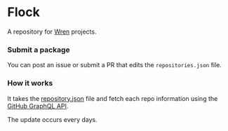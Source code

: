 # Flock

A repository for [Wren](https://github.com/wren-lang/wren) projects.

### Submit a package

You can post an issue or submit a PR that edits the `repositories.json` file.

### How it works

It takes the [repository.json](https://github.com/ubermanu/flock/blob/main/repositories.json) file and fetch each repo information using the [GitHub GraphQL API](https://github.com/octokit/graphql.js).

The update occurs every days.
